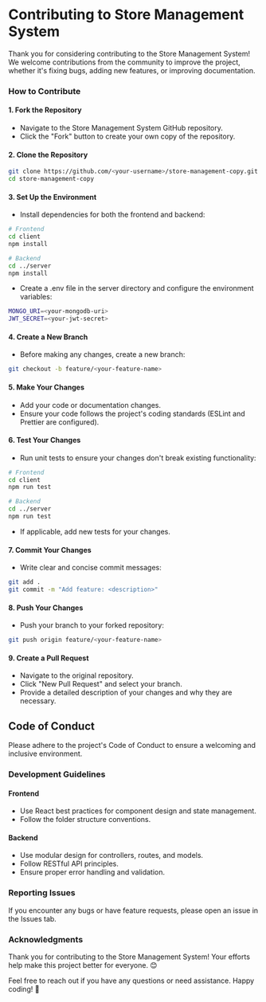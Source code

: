 # Contributing to Store Management System
Thank you for considering contributing to the Store Management System! We welcome contributions from the community to improve the project, whether it's fixing bugs, adding new features, or improving documentation.

### How to Contribute
#### 1. Fork the Repository
- Navigate to the Store Management System GitHub repository.
- Click the "Fork" button to create your own copy of the repository.

#### 2. Clone the Repository
```bash
git clone https://github.com/<your-username>/store-management-copy.git
cd store-management-copy
```

#### 3. Set Up the Environment
- Install dependencies for both the frontend and backend:
```bash
# Frontend
cd client
npm install

# Backend
cd ../server
npm install
```
- Create a .env file in the server directory and configure the environment variables:
```bash
MONGO_URI=<your-mongodb-uri>
JWT_SECRET=<your-jwt-secret>
```
#### 4. Create a New Branch
- Before making any changes, create a new branch:
```bash
git checkout -b feature/<your-feature-name>
```

####  5. Make Your Changes
- Add your code or documentation changes.
- Ensure your code follows the project's coding standards (ESLint and Prettier are configured).

####  6. Test Your Changes
- Run unit tests to ensure your changes don't break existing functionality:
```bash
# Frontend
cd client
npm run test

# Backend
cd ../server
npm run test
```
- If applicable, add new tests for your changes.

####  7. Commit Your Changes
- Write clear and concise commit messages:
```bash
git add .
git commit -m "Add feature: <description>"
```

####  8. Push Your Changes
- Push your branch to your forked repository:
```bash
git push origin feature/<your-feature-name>
```

####  9. Create a Pull Request
- Navigate to the original repository.
- Click "New Pull Request" and select your branch.
- Provide a detailed description of your changes and why they are necessary.

## Code of Conduct
Please adhere to the project's Code of Conduct to ensure a welcoming and inclusive environment.

### Development Guidelines
#### Frontend
- Use React best practices for component design and state management.
- Follow the folder structure conventions.

#### Backend
- Use modular design for controllers, routes, and models.
- Follow RESTful API principles.
- Ensure proper error handling and validation.

### Reporting Issues
If you encounter any bugs or have feature requests, please open an issue in the Issues tab.

### Acknowledgments
Thank you for contributing to the Store Management System! Your efforts help make this project better for everyone. 😊

Feel free to reach out if you have any questions or need assistance. Happy coding! 🚀